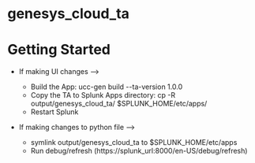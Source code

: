 # genesys_cloud_ta

# Getting Started

* If making UI changes -->
    * Build the App: ucc-gen build --ta-version 1.0.0
    * Copy the TA to Splunk Apps directory: cp -R output/genesys_cloud_ta/ $SPLUNK_HOME/etc/apps/
    * Restart Splunk

* If making changes to python file -->
    * symlink output/genesys_cloud_ta to $SPLUNK_HOME/etc/apps
    * Run debug/refresh (https://splunk_url:8000/en-US/debug/refresh)
